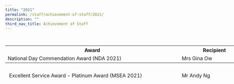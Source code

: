 ```yaml
---
title: "2021"
permalink: /staff/achievement-of-staff/2021/
description: ""
third_nav_title: Achievement of Staff
---
```

<div class='description ive_editable ive_ptod ive_content' id='_ptod_101205'><br><table class="iveo_table ive_eobj_center ives_tab_1" style="width: 781.542px; height: 113px;"><tbody><tr><th style="width: 566px;">Award</th><th style="width: 215px;">Recipient<br></th></tr><tr><td style="text-align: left; width: 60px;">National Day Commendation Award (NDA 2021)<br></td><td style="text-align: left; width: 60px;">Mrs Gina Ow<br></td></tr><tr><th>&nbsp;</th><th>&nbsp;</th></tr><tr><td style="text-align: left;">&nbsp;Excellent Service Award - Platinum Award (MSEA 2021)</td><td style="text-align: left;">Mr Andy Ng</td></tr><tr><td style="text-align: left;">&nbsp;</td><td style="text-align: left;">Mr Isaac Lee</td></tr><tr><th>&nbsp;</th><th>&nbsp;</th></tr><tr><td style="text-align: left;">&nbsp;Excellent Service Award - Gold Award (MSEA 2021)</td><td style="text-align: left;">Ms Adeline Boon</td></tr><tr><td style="text-align: left;">&nbsp;</td><td style="text-align: left;">Mrs Agnes Khoo<br></td></tr><tr><td style="text-align: left;">&nbsp;</td><td style="text-align: left;">Ms Edrea Chong<br></td></tr><tr><td style="text-align: left;">&nbsp;</td><td style="text-align: left;">Mdm Farah Anna</td></tr><tr><td style="text-align: left;">&nbsp;</td><td style="text-align: left;">Mrs Fong Wee Miang<br></td></tr><tr><td style="text-align: left;">&nbsp;</td><td style="text-align: left;">Ms Ho Wai Wai<br></td></tr><tr><td style="text-align: left;">&nbsp;</td><td style="text-align: left;">Mrs Melissa Chew<br></td></tr><tr><td style="text-align: left;">&nbsp;</td><td style="text-align: left;">Mdm Suhaila Shamsudeen<br></td></tr><tr><td style="text-align: left;">&nbsp;</td><td style="text-align: left;">Mdm Yolande Koh<br></td></tr><tr><th>&nbsp;</th><th>&nbsp;</th></tr><tr><td style="text-align: left;">&nbsp;Excellent Service Award - Silver Award (MSEA 2021)</td><td style="text-align: left;">Mr Aloysius Loh</td></tr><tr><td style="text-align: left;">&nbsp;</td><td style="text-align: left;">Mr Dan Ang<br></td></tr><tr><td style="text-align: left;">&nbsp;</td><td style="text-align: left;">Mrs Elizabeth Simon<br></td></tr><tr><td style="text-align: left;">&nbsp;</td><td style="text-align: left;">Mr Mohamed Zulkarnaen<span>&nbsp;</span><br></td></tr><tr><td style="text-align: left;">&nbsp;</td><td style="text-align: left;">Ms Preethi</td></tr><tr><th>&nbsp;</th><th><br></th></tr><tr><td style="text-align: left;">&nbsp;Outstanding Youth in Education Award</td><td style="text-align: left;">Ms Adeline Boon</td></tr></tbody></table><br></div>